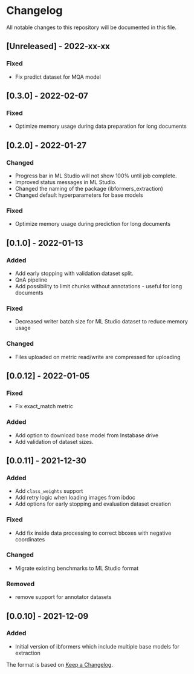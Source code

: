 # Changelog

All notable changes to this repository will be documented in this file.

## [Unreleased] - 2022-xx-xx

### Fixed
- Fix predict dataset for MQA model

## [0.3.0] - 2022-02-07

### Fixed
- Optimize memory usage during data preparation for long documents

## [0.2.0] - 2022-01-27

### Changed
- Progress bar in ML Studio will not show 100% until job complete.
- Improved status messages in ML Studio.
- Changed the naming of the package (ibformers_extraction)
- Changed default hyperparameters for base models

### Fixed
- Optimize memory usage during prediction for long documents

## [0.1.0] - 2022-01-13
### Added
- Add early stopping with validation dataset split.
- QnA pipeline
- Add possibility to limit chunks without annotations - useful for long documents

### Fixed
- Decreased writer batch size for ML Studio dataset to reduce memory usage

### Changed
- Files uploaded on metric read/write are compressed for uploading

## [0.0.12] - 2022-01-05
### Fixed
- Fix exact_match metric
### Added
- Add option to download base model from Instabase drive
- Add validation of dataset sizes.

## [0.0.11] - 2021-12-30
### Added
- Add `class_weights` support
- Add retry logic when loading images from ibdoc
- Add options for early stopping and evaluation dataset creation
### Fixed
- Add fix inside data processing to correct bboxes with negative coordinates
### Changed
- Migrate existing benchmarks to ML Studio format
### Removed
- remove support for annotator datasets

## [0.0.10] - 2021-12-09
### Added
- Initial version of ibformers which include multiple base models for extraction


The format is based on [Keep a Changelog](http://keepachangelog.com/en/1.0.0/).
